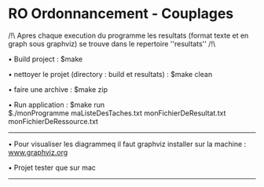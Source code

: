 RO Ordonnancement - Couplages
=============================
/!\ Apres chaque execution du programme les resultats (format texte et en graph sous graphviz) se trouve dans le repertoire ''resultats'' /!\

• Build project :
          $make

• nettoyer le projet (directory : build et resultats) :
          $make clean
          
• faire une archive :
          $make zip

• Run application :
          $make run          
          $./monProgramme maListeDesTaches.txt monFichierDeResultat.txt monFichierDeRessource.txt 

----------------------------------------------------------------------------------------------
• Pour visualiser les diagrammeq il faut graphviz installer sur la machine : www.graphviz.org

• Projet tester que sur mac

----------------------------------------------------------------------------------------------
